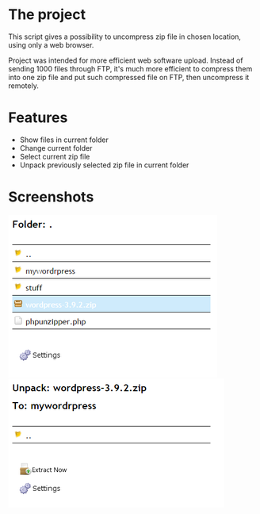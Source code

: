 The project
=========
This script gives a possibility to uncompress zip file in chosen location, using only a web browser.

Project was intended for more efficient web software upload. Instead of sending 1000 files through FTP, it's much more efficient to compress them into one zip file and put such compressed file on FTP, then uncompress it remotely.

Features
========

* Show files in current folder
* Change current folder
* Select current zip file
* Unpack previously selected zip file in current folder

Screenshots
===========

![ss1](screenshots/phpunzipper1.png)
![ss2](screenshots/phpunzipper2.png)